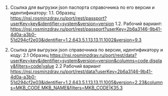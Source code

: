 1. Cсылка для выгрузки json паспорта справочника
по его версии и идентификатору: 
1.1. Образец: https://nsi.rosminzdrav.ru/port/rest/passport?userKey=key&identifier=system&version=version
1.2. Рабочий вариант: https://nsi.rosminzdrav.ru/port/rest/passport?userKey=2b6a3146-9b41-4d0a-a3b0-51d294cf2e03&identifier=1.2.643.5.1.13.13.11.1002&version=9.3

2. Ссылка для выгрузки json справочника по версии, идентификатору и коду:
2.1 Образец https://nsi.rosminzdrav.ru/port/rest/data?userKey=key&identifier=system&version=version&columns=code,display&filters=code|value
2.2 Рабочий вариант https://nsi.rosminzdrav.ru/port/rest/data?userKey=2b6a3146-9b41-4d0a-a3b0-51d294cf2e03&identifier=1.2.643.5.1.13.13.11.1005&version=2.23&columns=MKB_CODE,MKB_NAME&filters=MKB_CODE|K35.3